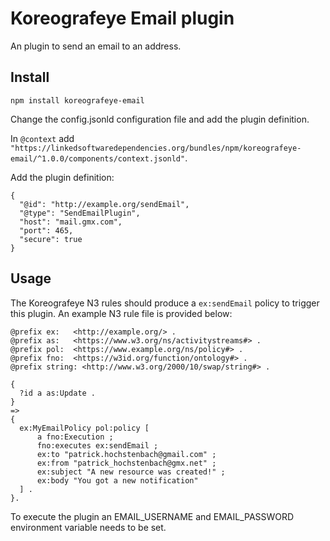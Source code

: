 # Koreografeye Email plugin

An plugin to send an email to an address.

## Install

```
npm install koreografeye-email
```

Change the config.jsonld configuration file and add the plugin definition.

In `@context` add `"https://linkedsoftwaredependencies.org/bundles/npm/koreografeye-email/^1.0.0/components/context.jsonld"`.

Add the plugin definition:

```
{
  "@id": "http://example.org/sendEmail",
  "@type": "SendEmailPlugin",
  "host": "mail.gmx.com",
  "port": 465,
  "secure": true
}
```

## Usage

The Koreografeye N3 rules should produce a `ex:sendEmail` policy to trigger
this plugin. An example N3 rule file is provided below:

```
@prefix ex:   <http://example.org/> .
@prefix as:   <https://www.w3.org/ns/activitystreams#> .
@prefix pol:  <https://www.example.org/ns/policy#> .
@prefix fno:  <https://w3id.org/function/ontology#> .
@prefix string: <http://www.w3.org/2000/10/swap/string#> .

{
  ?id a as:Update .
}
=>
{
  ex:MyEmailPolicy pol:policy [
      a fno:Execution ;
      fno:executes ex:sendEmail ;
      ex:to "patrick.hochstenbach@gmail.com" ;
      ex:from "patrick_hochstenbach@gmx.net" ;
      ex:subject "A new resource was created!" ;
      ex:body "You got a new notification"
  ] .
}.
```

To execute the plugin an EMAIL_USERNAME and EMAIL_PASSWORD environment variable
needs to be set.